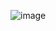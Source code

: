 ![image](https://github.com/AlexSitohov/financial-management-system/assets/101973205/b019a7c2-a221-42ea-966e-c113f4d48608)
